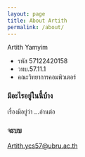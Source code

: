 ```yaml
---
layout: page
title: About Artith
permalink: /about/
---
```

Artith Yamyim

- รหัส 57122420158
- วทบ.57.11.1
- คณะวิทยาการคอมพิวเตอร์

### มีอะไรอยู่ในนี้บ้าง

เรื่องมีอยู่ว่า
...อ่านต่อ

### จะบบ

Artith.ycs57@ubru.ac.th
